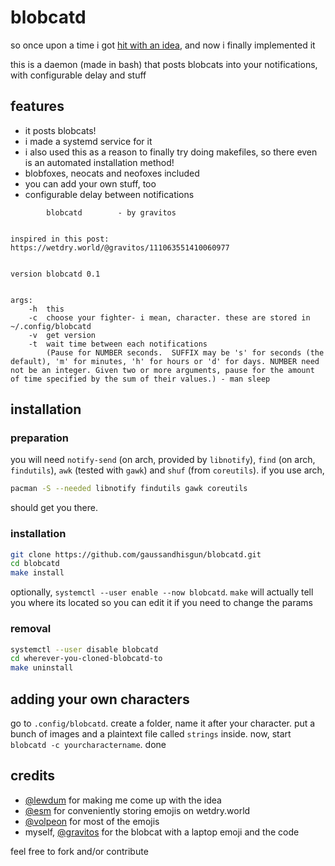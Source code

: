 # blobcatd

so once upon a time i got [hit with an idea](https://wetdry.world/@gravitos/111063551410060977), and now i finally implemented it

this is a daemon (made in bash) that posts blobcats into your notifications, with configurable delay and stuff

## features

- it posts blobcats!
- i made a systemd service for it
- i also used this as a reason to finally try doing makefiles, so there even is an automated installation method!
- blobfoxes, neocats and neofoxes included
- you can add your own stuff, too
- configurable delay between notifications

```
		blobcatd		- by gravitos


inspired in this post: https://wetdry.world/@gravitos/111063551410060977


version blobcatd 0.1


args:
	-h	this
	-c	choose your fighter- i mean, character. these are stored in ~/.config/blobcatd
	-v	get version
	-t	wait time between each notifications
		(Pause for NUMBER seconds.  SUFFIX may be 's' for seconds (the default), 'm' for minutes, 'h' for hours or 'd' for days. NUMBER need not be an integer. Given two or more arguments, pause for the amount of time specified by the sum of their values.) - man sleep
```

## installation

### preparation

you will need `notify-send` (on arch, provided by `libnotify`), `find` (on arch, `findutils`), `awk` (tested with `gawk`) and `shuf` (from `coreutils`). if you use arch,
```bash
pacman -S --needed libnotify findutils gawk coreutils
```
should get you there.

### installation

```bash
git clone https://github.com/gaussandhisgun/blobcatd.git
cd blobcatd
make install
```
optionally, `systemctl --user enable --now blobcatd`. `make` will actually tell you where its located so you can edit it if you need to change the params

### removal
```bash
systemctl --user disable blobcatd
cd wherever-you-cloned-blobcatd-to
make uninstall
```

## adding your own characters

go to `.config/blobcatd`. create a folder, name it after your character. put a bunch of images and a plaintext file called `strings` inside. now, start `blobcatd -c yourcharactername`. done

## credits

- [@lewdum](https://heckin.how/@lewdum) for making me come up with the idea
- [@esm](https://wetdry.world/@esm) for conveniently storing emojis on wetdry.world
- [@volpeon](https://is-a.wyvern.rip/@volpeon) for most of the emojis
- myself, [@gravitos](https://wetdry.world/@gravitos) for the blobcat with a laptop emoji and the code

feel free to fork and/or contribute

